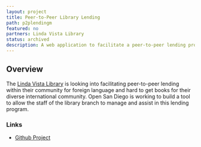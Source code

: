 ```yaml
---
layout: project
title: Peer-to-Peer Library Lending 
path: p2plendingm
featured: no
partners: Linda Vista Library
status: archived
description: A web application to facilitate a peer-to-peer lending project by the Linda Vista Library
---
```


## Overview

The [Linda Vista Library](https://www.sandiego.gov/public-library/locations/linda-vista-library) is looking into facilitating peer-to-peer lending within their community for foreign language and hard to get books for their diverse international community. Open San Diego is working to build a tool to allow the staff of the library branch to manage and assist in this lending program. 

### Links

- [Github Project](https://github.com/opensandiego/p2p-lending)

